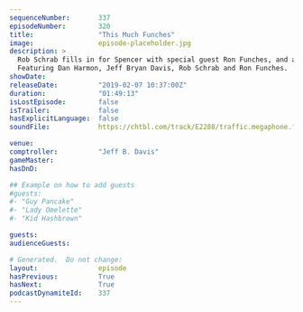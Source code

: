 ```yaml
---
sequenceNumber:       337
episodeNumber:        320
title:                "This Much Funches"
image:                episode-placeholder.jpg
description: >
  Rob Schrab fills in for Spencer with special guest Ron Funches, and a one man show about plumbing.
  Featuring Dan Harmon, Jeff Bryan Davis, Rob Schrab and Ron Funches.
showDate:             
releaseDate:          "2019-02-07 10:37:00Z"
duration:             "01:49:13"
isLostEpisode:        false
isTrailer:            false
hasExplicitLanguage:  false
soundFile:            https://chtbl.com/track/E2288/traffic.megaphone.fm/STA8908499812.mp3?updated=1596562717

venue:                
comptroller:          "Jeff B. Davis"
gameMaster:           
hasDnD:               

## Example on how to add guests
#guests:
#- "Guy Pancake"
#- "Lady Omelette"
#- "Kid Hashbrown"

guests:
audienceGuests:

# Generated.  Do not change:
layout:               episode
hasPrevious:          True
hasNext:              True
podcastDynamiteId:    337
---
```

